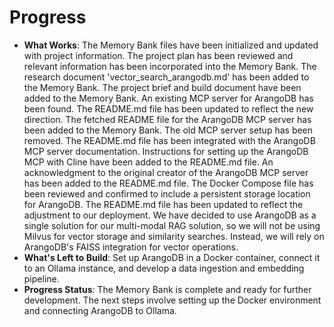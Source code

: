 # Progress

- **What Works**: The Memory Bank files have been initialized and updated with project information. The project plan has been reviewed and relevant information has been incorporated into the Memory Bank. The research document 'vector_search_arangodb.md' has been added to the Memory Bank. The project brief and build document have been added to the Memory Bank. An existing MCP server for ArangoDB has been found. The README.md file has been updated to reflect the new direction. The fetched README file for the ArangoDB MCP server has been added to the Memory Bank. The old MCP server setup has been removed. The README.md file has been integrated with the ArangoDB MCP server documentation. Instructions for setting up the ArangoDB MCP with Cline have been added to the README.md file. An acknowledgment to the original creator of the ArangoDB MCP server has been added to the README.md file. The Docker Compose file has been reviewed and confirmed to include a persistent storage location for ArangoDB. The README.md file has been updated to reflect the adjustment to our deployment. We have decided to use ArangoDB as a single solution for our multi-modal RAG solution, so we will not be using Milvus for vector storage and similarity searches. Instead, we will rely on ArangoDB's FAISS integration for vector operations.
- **What's Left to Build**: Set up ArangoDB in a Docker container, connect it to an Ollama instance, and develop a data ingestion and embedding pipeline.
- **Progress Status**: The Memory Bank is complete and ready for further development. The next steps involve setting up the Docker environment and connecting ArangoDB to Ollama.

